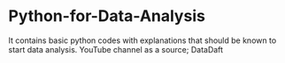 # Python-for-Data-Analysis
It contains basic python codes with explanations that should be known to start data analysis. YouTube channel as a source; DataDaft
